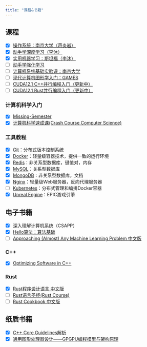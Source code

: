 ```yaml
---
title: "课程&书籍"
---
```


## 课程

- [x] [操作系统：南京大学（蒋炎岩）](https://jyywiki.cn/OS/2023/index.html)
- [x] [动手学深度学习（李沐）](http://courses.d2l.ai/zh-v2/)
- [x] [实用机器学习：斯坦福（李沐）](https://www.bilibili.com/video/BV13U4y1N7Uo/)
- [ ] [动手学强化学习](https://hrl.boyuai.com/chapter/intro)
- [ ] [计算机系统基础实验课：南京大学](https://www.bilibili.com/video/BV1rb4y1V7A2/)
- [ ] [现代计算机图形学入门：GAMES](https://www.bilibili.com/video/BV1X7411F744/)
- [ ] [CUDA12.1 C++并行编程入门（更新中）](https://www.bilibili.com/video/BV1Sj411H7Qq/)
- [ ] [CUDA12.1 Rust并行编程入门（更新中）](https://www.bilibili.com/video/BV18e411H7bY/)

### 计算机科学入门

- [x] [Missing-Semester](https://missing-semester-cn.github.io/)
- [x] [计算机科学速成课(Crash Course Computer Science)](https://www.bilibili.com/video/BV1EW411u7th/)

### 工具教程

- [x] [Git](https://www.bilibili.com/video/BV1HM411377j/)：分布式版本控制系统
- [x] [Docker](https://www.bilibili.com/video/BV14s4y1i7Vf/)：轻量级容器技术，提供一致的运行环境
- [x] [Redis](https://www.bilibili.com/video/BV1Jj411D7oG/)：非关系型数据库，键值对，内存
- [x] [MySQL](https://www.bilibili.com/video/BV1AX4y147tA/)：关系型数据库
- [x] [MongoDB](https://www.bilibili.com/video/BV16u4y1y7Fm/)：非关系型数据库，文档
- [x] [Nginx](https://www.bilibili.com/video/BV1mz4y1n7PQ/)：轻量级Web服务器，反向代理服务器
- [ ] [Kubernetes](https://www.bilibili.com/video/BV1Se411r7vY/)：分布式管理和编排Docker容器
- [x] [Unreal Engine](https://www.bilibili.com/video/BV1Cd4y1V7G5/)：EPIC游戏引擎

## 电子书籍

- [x] 深入理解计算机系统（CSAPP）
- [x] [Hello算法：算法基础](https://www.hello-algo.com/)
- [ ] [Approaching (Almost) Any Machine Learning Problem 中文版](https://github.com/ytzfhqs/AAAMLP-CN)

### C++

- [x] [Optimizing Software in C++](https://www.agner.org/optimize/)

### Rust

- [x] [Rust程序设计语言 中文版](https://rustwiki.org/zh-CN/book/)
- [ ] [Rust语言圣经(Rust Course)](https://course.rs/about-book.html)
- [ ] [Rust Cookbook 中文版](https://rustwiki.org/zh-CN/rust-cookbook/intro.html)

## 纸质书籍

- [x] [C++ Core Guidelines解析](http://www.tup.tsinghua.edu.cn/booksCenter/book_09860301.html)
- [x] [通用图形处理器设计——GPGPU编程模型与架构原理](http://www.tup.tsinghua.edu.cn/booksCenter/book_09459601.html)